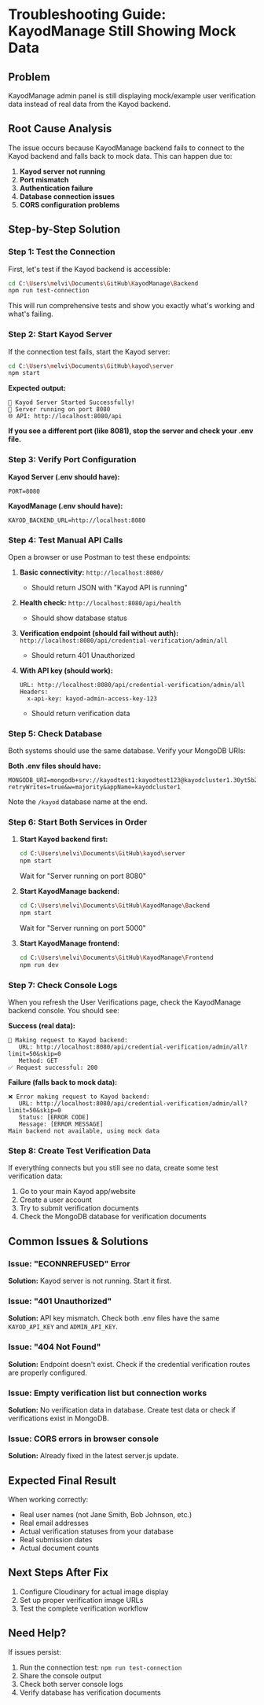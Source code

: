 # Troubleshooting Guide: KayodManage Still Showing Mock Data

## Problem
KayodManage admin panel is still displaying mock/example user verification data instead of real data from the Kayod backend.

## Root Cause Analysis

The issue occurs because KayodManage backend fails to connect to the Kayod backend and falls back to mock data. This can happen due to:

1. **Kayod server not running**
2. **Port mismatch**
3. **Authentication failure**
4. **Database connection issues**
5. **CORS configuration problems**

## Step-by-Step Solution

### Step 1: Test the Connection

First, let's test if the Kayod backend is accessible:

```bash
cd C:\Users\melvi\Documents\GitHub\KayodManage\Backend
npm run test-connection
```

This will run comprehensive tests and show you exactly what's working and what's failing.

### Step 2: Start Kayod Server

If the connection test fails, start the Kayod server:

```bash
cd C:\Users\melvi\Documents\GitHub\kayod\server
npm start
```

**Expected output:**
```
🚀 Kayod Server Started Successfully!
📍 Server running on port 8080
🌐 API: http://localhost:8080/api
```

**If you see a different port (like 8081), stop the server and check your .env file.**

### Step 3: Verify Port Configuration

**Kayod Server (.env should have):**
```
PORT=8080
```

**KayodManage (.env should have):**
```
KAYOD_BACKEND_URL=http://localhost:8080
```

### Step 4: Test Manual API Calls

Open a browser or use Postman to test these endpoints:

1. **Basic connectivity:** `http://localhost:8080/`
   - Should return JSON with "Kayod API is running"

2. **Health check:** `http://localhost:8080/api/health`
   - Should show database status

3. **Verification endpoint (should fail without auth):** 
   `http://localhost:8080/api/credential-verification/admin/all`
   - Should return 401 Unauthorized

4. **With API key (should work):**
   ```
   URL: http://localhost:8080/api/credential-verification/admin/all
   Headers: 
     x-api-key: kayod-admin-access-key-123
   ```
   - Should return verification data

### Step 5: Check Database

Both systems should use the same database. Verify your MongoDB URIs:

**Both .env files should have:**
```
MONGODB_URI=mongodb+srv://kayodtest1:kayodtest123@kayodcluster1.30yt5b2.mongodb.net/kayod?retryWrites=true&w=majority&appName=kayodcluster1
```

Note the `/kayod` database name at the end.

### Step 6: Start Both Services in Order

1. **Start Kayod backend first:**
   ```bash
   cd C:\Users\melvi\Documents\GitHub\kayod\server
   npm start
   ```
   Wait for "Server running on port 8080"

2. **Start KayodManage backend:**
   ```bash
   cd C:\Users\melvi\Documents\GitHub\KayodManage\Backend
   npm start
   ```
   Wait for "Server running on port 5000"

3. **Start KayodManage frontend:**
   ```bash
   cd C:\Users\melvi\Documents\GitHub\KayodManage\Frontend
   npm run dev
   ```

### Step 7: Check Console Logs

When you refresh the User Verifications page, check the KayodManage backend console. You should see:

**Success (real data):**
```
🔌 Making request to Kayod backend:
   URL: http://localhost:8080/api/credential-verification/admin/all?limit=50&skip=0
   Method: GET
✅ Request successful: 200
```

**Failure (falls back to mock data):**
```
❌ Error making request to Kayod backend:
   URL: http://localhost:8080/api/credential-verification/admin/all?limit=50&skip=0
   Status: [ERROR CODE]
   Message: [ERROR MESSAGE]
Main backend not available, using mock data
```

### Step 8: Create Test Verification Data

If everything connects but you still see no data, create some test verification data:

1. Go to your main Kayod app/website
2. Create a user account
3. Try to submit verification documents
4. Check the MongoDB database for verification documents

## Common Issues & Solutions

### Issue: "ECONNREFUSED" Error
**Solution:** Kayod server is not running. Start it first.

### Issue: "401 Unauthorized"
**Solution:** API key mismatch. Check both .env files have the same `KAYOD_API_KEY` and `ADMIN_API_KEY`.

### Issue: "404 Not Found"
**Solution:** Endpoint doesn't exist. Check if the credential verification routes are properly configured.

### Issue: Empty verification list but connection works
**Solution:** No verification data in database. Create test data or check if verifications exist in MongoDB.

### Issue: CORS errors in browser console
**Solution:** Already fixed in the latest server.js update.

## Expected Final Result

When working correctly:
- Real user names (not Jane Smith, Bob Johnson, etc.)
- Real email addresses
- Actual verification statuses from your database
- Real submission dates
- Actual document counts

## Next Steps After Fix

1. Configure Cloudinary for actual image display
2. Set up proper verification image URLs
3. Test the complete verification workflow

## Need Help?

If issues persist:
1. Run the connection test: `npm run test-connection`
2. Share the console output
3. Check both server console logs
4. Verify database has verification documents
